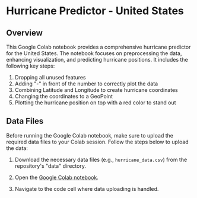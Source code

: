
# Hurricane Predictor - United States

## Overview

This Google Colab notebook provides a comprehensive hurricane predictor for the United States. The notebook focuses on preprocessing the data, enhancing visualization, and predicting hurricane positions. It includes the following key steps:

1. Dropping all unused features
2. Adding "-" in front of the number to correctly plot the data
3. Combining Latitude and Longitude to create hurricane coordinates
4. Changing the coordinates to a GeoPoint
5. Plotting the hurricane position on top with a red color to stand out

## Data Files

Before running the Google Colab notebook, make sure to upload the required data files to your Colab session. Follow the steps below to upload the data:

1. Download the necessary data files (e.g., `hurricane_data.csv`) from the repository's "data" directory.

2. Open the [Google Colab notebook](hurricane_predictor.ipynb).

3. Navigate to the code cell where data uploading is handled.
